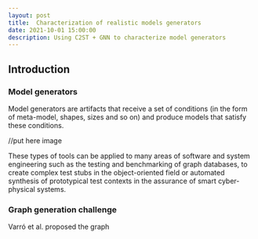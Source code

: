 ```yaml
---
layout: post
title:  Characterization of realistic models generators
date: 2021-10-01 15:00:00
description: Using C2ST + GNN to characterize model generators
---
```


## Introduction

### Model generators

Model generators are artifacts that receive a set of conditions (in the form of meta-model, shapes, sizes and so on) and produce models that satisfy these conditions.

//put here image

These types of tools can be applied to many areas of software and system engineering such as the testing and benchmarking of graph databases, to create complex test stubs in the object-oriented field or automated synthesis of prototypical test contexts in the assurance of smart cyber-physical systems.

### Graph generation challenge

Varró et al. proposed the graph
